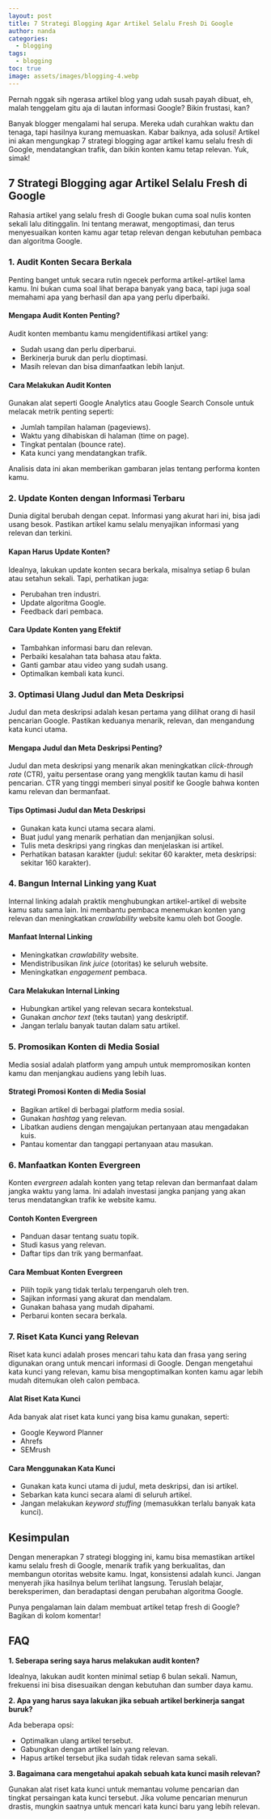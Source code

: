 ```yaml
---
layout: post
title: 7 Strategi Blogging Agar Artikel Selalu Fresh Di Google
author: nanda
categories:
  - blogging
tags:
  - blogging
toc: true
image: assets/images/blogging-4.webp
---
```



Pernah nggak sih ngerasa artikel blog yang udah susah payah dibuat, eh, malah tenggelam gitu aja di lautan informasi Google? Bikin frustasi, kan?

Banyak blogger mengalami hal serupa. Mereka udah curahkan waktu dan tenaga, tapi hasilnya kurang memuaskan. Kabar baiknya, ada solusi! Artikel ini akan mengungkap 7 strategi blogging agar artikel kamu selalu fresh di Google, mendatangkan trafik, dan bikin konten kamu tetap relevan. Yuk, simak!

## 7 Strategi Blogging agar Artikel Selalu Fresh di Google

Rahasia artikel yang selalu fresh di Google bukan cuma soal nulis konten sekali lalu ditinggalin. Ini tentang merawat, mengoptimasi, dan terus menyesuaikan konten kamu agar tetap relevan dengan kebutuhan pembaca dan algoritma Google.

### 1\. Audit Konten Secara Berkala

Penting banget untuk secara rutin ngecek performa artikel-artikel lama kamu. Ini bukan cuma soal lihat berapa banyak yang baca, tapi juga soal memahami apa yang berhasil dan apa yang perlu diperbaiki.

#### Mengapa Audit Konten Penting?

Audit konten membantu kamu mengidentifikasi artikel yang:

- Sudah usang dan perlu diperbarui.
- Berkinerja buruk dan perlu dioptimasi.
- Masih relevan dan bisa dimanfaatkan lebih lanjut.

#### Cara Melakukan Audit Konten

Gunakan alat seperti Google Analytics atau Google Search Console untuk melacak metrik penting seperti:

- Jumlah tampilan halaman (pageviews).
- Waktu yang dihabiskan di halaman (time on page).
- Tingkat pentalan (bounce rate).
- Kata kunci yang mendatangkan trafik.

Analisis data ini akan memberikan gambaran jelas tentang performa konten kamu.

### 2\. Update Konten dengan Informasi Terbaru

Dunia digital berubah dengan cepat. Informasi yang akurat hari ini, bisa jadi usang besok. Pastikan artikel kamu selalu menyajikan informasi yang relevan dan terkini.

#### Kapan Harus Update Konten?

Idealnya, lakukan update konten secara berkala, misalnya setiap 6 bulan atau setahun sekali. Tapi, perhatikan juga:

- Perubahan tren industri.
- Update algoritma Google.
- Feedback dari pembaca.

#### Cara Update Konten yang Efektif

- Tambahkan informasi baru dan relevan.
- Perbaiki kesalahan tata bahasa atau fakta.
- Ganti gambar atau video yang sudah usang.
- Optimalkan kembali kata kunci.

### 3\. Optimasi Ulang Judul dan Meta Deskripsi

Judul dan meta deskripsi adalah kesan pertama yang dilihat orang di hasil pencarian Google. Pastikan keduanya menarik, relevan, dan mengandung kata kunci utama.

#### Mengapa Judul dan Meta Deskripsi Penting?

Judul dan meta deskripsi yang menarik akan meningkatkan _click-through rate_ (CTR), yaitu persentase orang yang mengklik tautan kamu di hasil pencarian. CTR yang tinggi memberi sinyal positif ke Google bahwa konten kamu relevan dan bermanfaat.

#### Tips Optimasi Judul dan Meta Deskripsi

- Gunakan kata kunci utama secara alami.
- Buat judul yang menarik perhatian dan menjanjikan solusi.
- Tulis meta deskripsi yang ringkas dan menjelaskan isi artikel.
- Perhatikan batasan karakter (judul: sekitar 60 karakter, meta deskripsi: sekitar 160 karakter).

### 4\. Bangun Internal Linking yang Kuat

Internal linking adalah praktik menghubungkan artikel-artikel di website kamu satu sama lain. Ini membantu pembaca menemukan konten yang relevan dan meningkatkan _crawlability_ website kamu oleh bot Google.

#### Manfaat Internal Linking

- Meningkatkan _crawlability_ website.
- Mendistribusikan _link juice_ (otoritas) ke seluruh website.
- Meningkatkan _engagement_ pembaca.

#### Cara Melakukan Internal Linking

- Hubungkan artikel yang relevan secara kontekstual.
- Gunakan _anchor text_ (teks tautan) yang deskriptif.
- Jangan terlalu banyak tautan dalam satu artikel.

### 5\. Promosikan Konten di Media Sosial

Media sosial adalah platform yang ampuh untuk mempromosikan konten kamu dan menjangkau audiens yang lebih luas.

#### Strategi Promosi Konten di Media Sosial

- Bagikan artikel di berbagai platform media sosial.
- Gunakan _hashtag_ yang relevan.
- Libatkan audiens dengan mengajukan pertanyaan atau mengadakan kuis.
- Pantau komentar dan tanggapi pertanyaan atau masukan.

### 6\. Manfaatkan Konten Evergreen

Konten _evergreen_ adalah konten yang tetap relevan dan bermanfaat dalam jangka waktu yang lama. Ini adalah investasi jangka panjang yang akan terus mendatangkan trafik ke website kamu.

#### Contoh Konten Evergreen

- Panduan dasar tentang suatu topik.
- Studi kasus yang relevan.
- Daftar tips dan trik yang bermanfaat.

#### Cara Membuat Konten Evergreen

- Pilih topik yang tidak terlalu terpengaruh oleh tren.
- Sajikan informasi yang akurat dan mendalam.
- Gunakan bahasa yang mudah dipahami.
- Perbarui konten secara berkala.

### 7\. Riset Kata Kunci yang Relevan

Riset kata kunci adalah proses mencari tahu kata dan frasa yang sering digunakan orang untuk mencari informasi di Google. Dengan mengetahui kata kunci yang relevan, kamu bisa mengoptimalkan konten kamu agar lebih mudah ditemukan oleh calon pembaca.

#### Alat Riset Kata Kunci

Ada banyak alat riset kata kunci yang bisa kamu gunakan, seperti:

- Google Keyword Planner
- Ahrefs
- SEMrush

#### Cara Menggunakan Kata Kunci

- Gunakan kata kunci utama di judul, meta deskripsi, dan isi artikel.
- Sebarkan kata kunci secara alami di seluruh artikel.
- Jangan melakukan _keyword stuffing_ (memasukkan terlalu banyak kata kunci).

## Kesimpulan

Dengan menerapkan 7 strategi blogging ini, kamu bisa memastikan artikel kamu selalu fresh di Google, menarik trafik yang berkualitas, dan membangun otoritas website kamu. Ingat, konsistensi adalah kunci. Jangan menyerah jika hasilnya belum terlihat langsung. Teruslah belajar, bereksperimen, dan beradaptasi dengan perubahan algoritma Google.

Punya pengalaman lain dalam membuat artikel tetap fresh di Google? Bagikan di kolom komentar!

## FAQ

**1\. Seberapa sering saya harus melakukan audit konten?**

Idealnya, lakukan audit konten minimal setiap 6 bulan sekali. Namun, frekuensi ini bisa disesuaikan dengan kebutuhan dan sumber daya kamu.

**2\. Apa yang harus saya lakukan jika sebuah artikel berkinerja sangat buruk?**

Ada beberapa opsi:

- Optimalkan ulang artikel tersebut.
- Gabungkan dengan artikel lain yang relevan.
- Hapus artikel tersebut jika sudah tidak relevan sama sekali.

**3\. Bagaimana cara mengetahui apakah sebuah kata kunci masih relevan?**

Gunakan alat riset kata kunci untuk memantau volume pencarian dan tingkat persaingan kata kunci tersebut. Jika volume pencarian menurun drastis, mungkin saatnya untuk mencari kata kunci baru yang lebih relevan.
